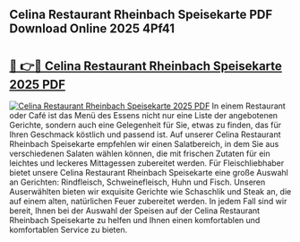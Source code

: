 ## Celina Restaurant Rheinbach Speisekarte PDF Download Online 2025 4Pf41

# <h2><a href="http://gc9eb2b.nevu.top/?p=Celina+Restaurant+Rheinbach+Speisekarte">🔗 👉🔴 Celina Restaurant Rheinbach Speisekarte 2025 PDF</a></h2>

[![Celina Restaurant Rheinbach Speisekarte 2025 PDF](https://i.imgur.com/dBaPXMq.png)](http://gc9eb2b.nevu.top/?p=Celina+Restaurant+Rheinbach+Speisekarte)
In einem Restaurant oder Café ist das Menü des Essens nicht nur eine Liste der angebotenen Gerichte, sondern auch eine Gelegenheit für Sie, etwas zu finden, das für Ihren Geschmack köstlich und passend ist. Auf unserer Celina Restaurant Rheinbach Speisekarte empfehlen wir einen Salatbereich, in dem Sie aus verschiedenen Salaten wählen können, die mit frischen Zutaten für ein leichtes und leckeres Mittagessen zubereitet werden. Für Fleischliebhaber bietet unsere Celina Restaurant Rheinbach Speisekarte eine große Auswahl an Gerichten: Rindfleisch, Schweinefleisch, Huhn und Fisch. Unseren Auserwählten bieten wir exquisite Gerichte wie Schaschlik und Steak an, die auf einem alten, natürlichen Feuer zubereitet werden. In jedem Fall sind wir bereit, Ihnen bei der Auswahl der Speisen auf der Celina Restaurant Rheinbach Speisekarte zu helfen und Ihnen einen komfortablen und komfortablen Service zu bieten.
